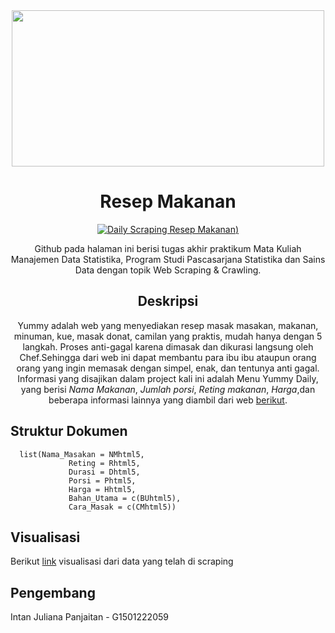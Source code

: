 
<div align="center">

<img src="https://github.com/Intanjulianapanjaitan/Mongo-Resep-Makanan/blob/main/Yummy.PNG" width="500" height="250">

# Resep Makanan

[![Daily Scraping Resep Makanan](https://github.com/Intanjulianapanjaitan/Mongo-Resep-Makanan/actions/workflows/main.yml/badge.svg))](https://github.com/Intanjulianapanjaitan/Mongo-Resep-Makanan/actions/workflows/main.yml)

Github pada halaman ini berisi tugas akhir praktikum Mata Kuliah Manajemen Data Statistika, Program Studi Pascasarjana Statistika dan Sains Data dengan topik Web Scraping & Crawling. 

## Deskripsi 
Yummy adalah web yang menyediakan resep masak masakan, makanan, minuman, kue, masak donat, camilan yang praktis, mudah hanya dengan 5 langkah. Proses anti-gagal karena dimasak dan dikurasi langsung oleh Chef.Sehingga dari web ini dapat membantu para ibu ibu ataupun orang orang yang ingin memasak dengan simpel, enak, dan tentunya anti gagal. Informasi yang disajikan dalam project kali ini adalah Menu Yummy Daily, yang berisi *Nama Makanan*, *Jumlah porsi*, *Reting makanan*, *Harga*,dan beberapa informasi lainnya yang diambil dari web [berikut](https://www.yummy.co.id/).

<div align="left">

## Struktur Dokumen
```  
  list(Nama_Masakan = NMhtml5,
             Reting = Rhtml5,
             Durasi = Dhtml5,
             Porsi = Phtml5,
             Harga = Hhtml5,
             Bahan_Utama = c(BUhtml5),
             Cara_Masak = c(CMhtml5))
```
  
## Visualisasi

Berikut [link](https://rpubs.com/IntanJP/1054731) visualisasi dari data yang telah di scraping 

## Pengembang

Intan Juliana Panjaitan - G1501222059
